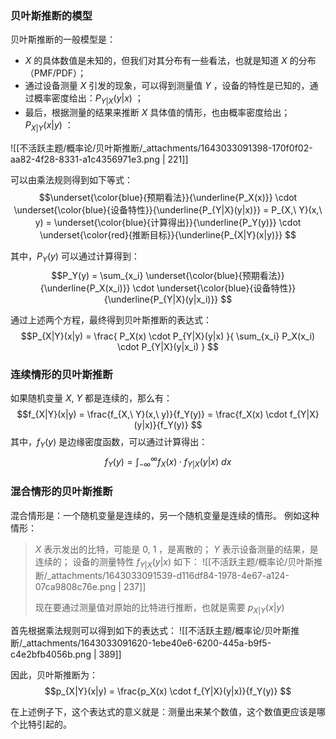 
### 贝叶斯推断的模型
贝叶斯推断的一般模型是：

- $X$  的具体数值是未知的，但我们对其分布有一些看法，也就是知道 $X$  的分布（PMF/PDF）；
- 通过设备测量 $X$  引发的现象，可以得到测量值 $Y$ ，设备的特性是已知的，通过概率密度给出：$P_{Y|X}(y|x)$ ；
- 最后，根据测量的结果来推断 $X$  具体值的情形，也由概率密度给出；$P_{X|Y}(x|y)$  ：

![[不活跃主题/概率论/贝叶斯推断/_attachments/1643033091398-170f0f02-aa82-4f28-8331-a1c4356971e3.png | 221]]

可以由乘法规则得到如下等式：
$$\underset{\color{blue}{预期看法}}{\underline{P_X(x)}} \cdot
\underset{\color{blue}{设备特性}}{\underline{P_{Y|X}(y|x)}}
= P_{X,\ Y}(x,\ y) =
\underset{\color{blue}{计算得出}}{\underline{P_Y(y)}} \cdot
\underset{\color{red}{推断目标}}{\underline{P_{X|Y}(x|y)}}
$$

其中，$P_Y(y)$  可以通过计算得到：
$$P_Y(y) = \sum_{x_i} 
\underset{\color{blue}{预期看法}}{\underline{P_X(x_i)}} \cdot 
\underset{\color{blue}{设备特性}}{\underline{P_{Y|X}(y|x_i)}}
$$

通过上述两个方程，最终得到贝叶斯推断的表达式：
$$P_{X|Y}(x|y) =
\frac{
	P_X(x) \cdot P_{Y|X}(y|x)
}{
	\sum_{x_i} P_X(x_i) \cdot P_{Y|X}(y|x_i)
}
$$


### 连续情形的贝叶斯推断
如果随机变量 $X,\ Y$  都是连续的，那么有：
$$f_{X|Y}(x|y)
= \frac{f_{X,\ Y}(x,\ y)}{f_Y(y)}
= \frac{f_X(x) \cdot f_{Y|X}(y|x)}{f_Y(y)}
$$
其中，$f_Y(y)$  是边缘密度函数，可以通过计算得出：
$$f_Y(y) = \int_{-\infty}^{\infty} f_X(x) \cdot f_{Y|X}(y|x)\ dx
$$


### 混合情形的贝叶斯推断
混合情形是：一个随机变量是连续的，另一个随机变量是连续的情形。
例如这种情形：
> $X$  表示发出的比特，可能是 $0,\ 1$ ，是离散的；
> $Y$  表示设备测量的结果，是连续的；
> 设备的测量特性 $f_{Y|X}(y|x)$  如下：
> ![[不活跃主题/概率论/贝叶斯推断/_attachments/1643033091539-d116df84-1978-4e67-a124-07ca9808c76e.png | 237]]
> 
> 现在要通过测量值对原始的比特进行推断，也就是需要 $p_{X|Y}(x|y)$ 

首先根据乘法规则可以得到如下的表达式：
![[不活跃主题/概率论/贝叶斯推断/_attachments/1643033091620-1ebe40e6-6200-445a-b9f5-c4e2bfb4056b.png | 389]]

因此，贝叶斯推断为：
$$p_{X|Y}(x|y) = \frac{p_X(x) \cdot f_{Y|X}(y|x)}{f_Y(y)}
$$

在上述例子下，这个表达式的意义就是：测量出来某个数值，这个数值更应该是哪个比特引起的。
